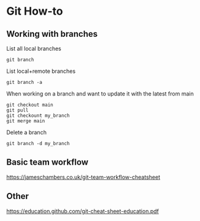 # Git How-to

## Working with branches

List all local branches
```
git branch
```

List local+remote branches
```
git branch -a
```

When working on a branch and want to update it with the latest from main
```
git checkout main
git pull
git checkount my_branch
git merge main
```

Delete a branch
```
git branch -d my_branch
```
## Basic team workflow

https://jameschambers.co.uk/git-team-workflow-cheatsheet

## Other

https://education.github.com/git-cheat-sheet-education.pdf
